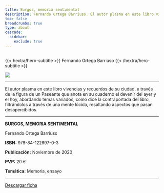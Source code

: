 ```yaml
---
title: Burgos, memoria sentimental
description: Fernando Ortega Barriuso. El autor plasma en este libro vivencias y recuerdos de su ciudad, a través de la figura de un Paseante que anota en su cuaderno el devenir del ayer y el hoy, abordando temas variados, como dice la contraportada del libro, filtrándolos a través de una mente lúcida, resaltando aspectos que pasan desapercibidos.
toc: false
breadcrumbs: true
type: about
cascade:
  sidebar:
    exclude: true
---
```

<br class="hx:sm:block hx:hidden" />
{{< hextra/hero-subtitle >}}
Fernando Ortega Barriuso
{{< /hextra/hero-subtitle >}}

![](/img/banners/burgosmemoria_banner.png)

---

 El autor plasma en este libro vivencias y recuerdos de su ciudad, a través de la figura de un Paseante que anota en su cuaderno el devenir del ayer y el hoy, abordando temas variados, como dice la contraportada del libro, filtrándolos a través de una mente lúcida, resaltando aspectos que pasan desapercibidos.

---

**BURGOS, MEMORIA SENTIMENTAL**

Fernando Ortega Barriuso

**ISBN:** 978-84-122697-0-3

**Publicación:** Noviembre de 2020

**PVP:** 20 €

**Temática:** Memoria, ensayo

---

[Descargar ficha](/pdf/fichas/burgosmemoria_f.pdf)

